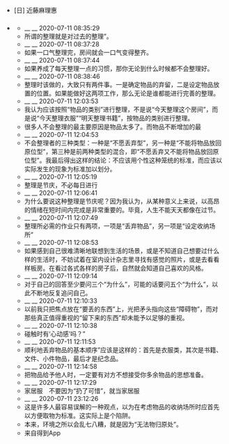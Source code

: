 - [日] 近藤麻理惠
- ### 
    - __ __ 2020-07-11 08:35:29
    - 所谓的整理就是对过去的整理”。
    - __ __ 2020-07-11 08:37:28
    - 如果一口气整理完，房间就会一口气变得整齐。
    - __ __ 2020-07-11 08:37:44
    - 如果养成了每天整理一点的习惯，那你无论到什么时候都不会整理好。
    - __ __ 2020-07-11 08:38:46
    - 整理时该做的，大致只有两件事。一是确定物品的弃留，二是设定物品放置的位置。如果能做好这两项工作，那么无论是谁都能进行完善的整理。
    - __ __ 2020-07-11 12:03:53
    - 我认为应该按照“物品的类别”进行整理，不是说“今天整理这个房间”，而是说“今天整理衣服”“明天整理书籍”，按物品的类别进行整理。
    - 很多人不会整理的最主要原因是物品太多了。而物品不断增加的最
    - __ __ 2020-07-11 12:04:53
    - 不会整理者的三种类型：一种是“不愿丢弃型”，另一种是“不能将物品放回原位型”，第三种是前两种类型的混合，即“不愿丢弃又不能将物品放回原位型”。我最后得出这样的结论：不应该用个性这种笼统的标准，而应该以实际发生的现象为标准加以划分。
    - __ __ 2020-07-11 12:05:19
    - 整理是节庆，不必每日进行
    - __ __ 2020-07-11 12:06:41
    - 为什么要说这种整理是节庆呢？因为我认为，从某种意义上来说，以高昂的情绪在短时间内完成是非常重要的。毕竟，人生不能天天都像在过节。
    - __ __ 2020-07-11 12:07:49
    - 整理所必需的作业只有两项，一项是“丢弃物品”，另一项是“设定收纳场所”
    - __ __ 2020-07-11 12:08:53
    - 如果感到自己很难清晰地联想到生活的场景，或是不知道自己想要过什么样的生活时，不妨试着在室内设计杂志里寻找有感觉的照片，或是去看看样板房。在看过各式各样的房子后，自然就会知道自己喜欢的风格。
    - __ __ 2020-07-11 12:09:14
    - 对于自己的回答至少要问三个“为什么”，可能的话要问五个“为什么”，以此不断地反复追问自己。
    - __ __ 2020-07-11 12:10:33
    - 以前我只把焦点放在“要丢的东西”上，光把矛头指向这些“障碍物”，而对那些真正值得重视的“留下来的东西”却未能予以足够的重视。
    - __ __ 2020-07-11 12:10:38
    - 碰触时有‘心动感’吗？”
    - __ __ 2020-07-11 12:11:53
    - 顺利地丢弃物品的基本顺序”应该是这样的：首先是衣服类，其次是书籍、文件、小件物品，最后才是纪念品。
    - __ __ 2020-07-11 12:14:58
    - 把物品给予他人时，一定要有对方不想接受你多余物品的思想准备。
    - __ __ 2020-07-11 12:17:29
    - 家居服　不要因为“扔了可惜”，就当家居服
    - __ __ 2020-07-11 23:12:26
    - 这是许多人最容易误解的一种观点，以为在考虑物品的收纳场所时应首先以方便取物为标准。这实际上是个陷阱。
    - 本来，环境之所以会乱七八糟，就是因为“无法物归原处”。
    - 来自得到App
